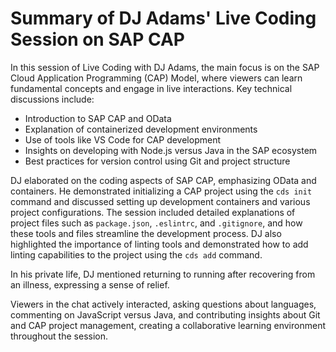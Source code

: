# Summary of DJ Adams' Live Coding Session on SAP CAP

In this session of Live Coding with DJ Adams, the main focus is on the SAP Cloud Application Programming (CAP) Model, where viewers can learn fundamental concepts and engage in live interactions. Key technical discussions include:
- Introduction to SAP CAP and OData
- Explanation of containerized development environments
- Use of tools like VS Code for CAP development
- Insights on developing with Node.js versus Java in the SAP ecosystem
- Best practices for version control using Git and project structure

DJ elaborated on the coding aspects of SAP CAP, emphasizing OData and containers. He demonstrated initializing a CAP project using the `cds init` command and discussed setting up development containers and various project configurations. The session included detailed explanations of project files such as `package.json`, `.eslintrc`, and `.gitignore`, and how these tools and files streamline the development process. DJ also highlighted the importance of linting tools and demonstrated how to add linting capabilities to the project using the `cds add` command.

In his private life, DJ mentioned returning to running after recovering from an illness, expressing a sense of relief. 

Viewers in the chat actively interacted, asking questions about languages, commenting on JavaScript versus Java, and contributing insights about Git and CAP project management, creating a collaborative learning environment throughout the session.
